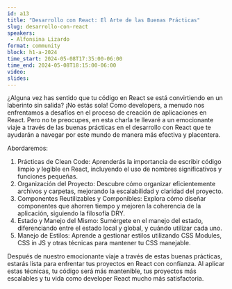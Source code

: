 ```yaml
---
id: a13
title: "Desarrollo con React: El Arte de las Buenas Prácticas"
slug: desarrollo-con-react
speakers:
 - Alfonsina Lizardo
format: community
block: h1-a-2024
time_start: 2024-05-08T17:35:00-06:00
time_end: 2024-05-08T18:15:00-06:00
video:
slides:
---
```


¿Alguna vez has sentido que tu código en React se está convirtiendo en un laberinto sin salida? ¡No estás sola! Como developers, a menudo nos enfrentamos a desafíos en el proceso de creación de aplicaciones en React. Pero no te preocupes, en esta charla te llevaré a un emocionante viaje a través de las buenas prácticas en el desarrollo con React que te ayudarán a navegar por este mundo de manera más efectiva y placentera.

Abordaremos:

1. Prácticas de Clean Code: Aprenderás la importancia de escribir código limpio y legible en React, incluyendo el uso de nombres significativos y funciones pequeñas.
2. Organización del Proyecto: Descubre cómo organizar eficientemente archivos y carpetas, mejorando la escalabilidad y claridad del proyecto.
3. Componentes Reutilizables y Componibles: Explora cómo diseñar componentes que ahorren tiempo y mejoren la coherencia de la aplicación, siguiendo la filosofía DRY.
4. Estado y Manejo del Mismo: Sumérgete en el manejo del estado, diferenciando entre el estado local y global, y cuándo utilizar cada uno.
5. Manejo de Estilos: Aprende a gestionar estilos utilizando CSS Modules, CSS in JS y otras técnicas para mantener tu CSS manejable.

Después de nuestro emocionante viaje a través de estas buenas prácticas, estarás lista para enfrentar tus proyectos en React con confianza. Al aplicar estas técnicas, tu código será más mantenible, tus proyectos más escalables y tu vida como developer React mucho más satisfactoria.